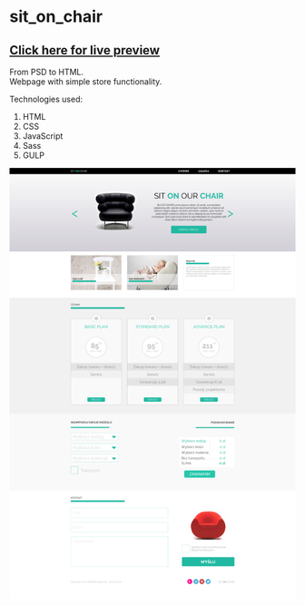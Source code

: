 # sit_on_chair
## [Click here for live preview](https://lkister.github.io/webpage_Sit_On_Chair/src/dist/index.html)

From PSD to HTML.  
Webpage with simple store functionality.  

Technologies used:
1. HTML
2. CSS
3. JavaScript
4. Sass
5. GULP

![screenshot](/sit_on_chair-fullpage.png)
